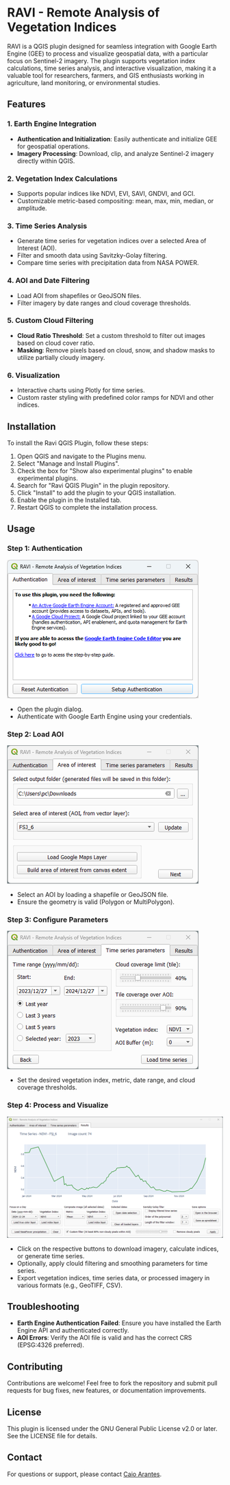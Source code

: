 # RAVI - Remote Analysis of Vegetation Indices

RAVI is a QGIS plugin designed for seamless integration with Google Earth Engine (GEE) to process and visualize geospatial data, with a particular focus on Sentinel-2 imagery. The plugin supports vegetation index calculations, time series analysis, and interactive visualization, making it a valuable tool for researchers, farmers, and GIS enthusiasts working in agriculture, land monitoring, or environmental studies.

## Features

### 1. Earth Engine Integration
- **Authentication and Initialization**: Easily authenticate and initialize GEE for geospatial operations.
- **Imagery Processing**: Download, clip, and analyze Sentinel-2 imagery directly within QGIS.


### 2. Vegetation Index Calculations
- Supports popular indices like NDVI, EVI, SAVI, GNDVI, and GCI.
- Customizable metric-based compositing: mean, max, min, median, or amplitude.

### 3. Time Series Analysis
- Generate time series for vegetation indices over a selected Area of Interest (AOI).
- Filter and smooth data using Savitzky-Golay filtering.
- Compare time series with precipitation data from NASA POWER.

### 4. AOI and Date Filtering
- Load AOI from shapefiles or GeoJSON files.
- Filter imagery by date ranges and cloud coverage thresholds.

### 5. Custom Cloud Filtering
- **Cloud Ratio Threshold**: Set a custom threshold to filter out images based on cloud cover ratio.
- **Masking**: Remove pixels based on cloud, snow, and shadow masks to utilize partially cloudy imagery.

### 6. Visualization
- Interactive charts using Plotly for time series.
- Custom raster styling with predefined color ramps for NDVI and other indices.


## Installation

To install the Ravi QGIS Plugin, follow these steps:

1. Open QGIS and navigate to the Plugins menu.
2. Select "Manage and Install Plugins".
3. Check the box for "Show also experimental plugins" to enable experimental plugins.
4. Search for "Ravi QGIS Plugin" in the plugin repository.
5. Click "Install" to add the plugin to your QGIS installation.
6. Enable the plugin in the Installed tab.
7. Restart QGIS to complete the installation process.


## Usage

### Step 1: Authentication
![Step 1](media/step1.png)
- Open the plugin dialog.
- Authenticate with Google Earth Engine using your credentials.

### Step 2: Load AOI
![Step 2](media/step2.png)
- Select an AOI by loading a shapefile or GeoJSON file.
- Ensure the geometry is valid (Polygon or MultiPolygon).

### Step 3: Configure Parameters
![Step 3](media/step3.png)
- Set the desired vegetation index, metric, date range, and cloud coverage thresholds.


### Step 4: Process and Visualize
![Step 4](media/step4.png)
- Click on the respective buttons to download imagery, calculate indices, or generate time series.
- Optionally, apply clould filtering and smoothing parameters for time series.
- Export vegetation indices, time series data, or processed imagery in various formats (e.g., GeoTIFF, CSV).


## Troubleshooting

- **Earth Engine Authentication Failed**: Ensure you have installed the Earth Engine API and authenticated correctly.
- **AOI Errors**: Verify the AOI file is valid and has the correct CRS (EPSG:4326 preferred).


## Contributing

Contributions are welcome! Feel free to fork the repository and submit pull requests for bug fixes, new features, or documentation improvements.

## License

This plugin is licensed under the GNU General Public License v2.0 or later. See the LICENSE file for details.

## Contact

For questions or support, please contact [Caio Arantes](mailto:caiosimplicioarantes@gmail.com).